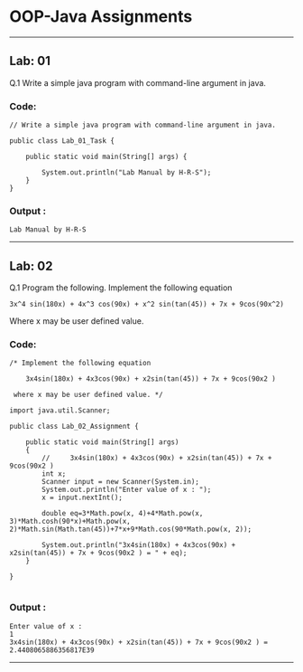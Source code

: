 
# OOP-Java Assignments
___
## Lab: 01
Q.1 Write a simple java program with command-line argument in java.
### Code:

```
// Write a simple java program with command-line argument in java.

public class Lab_01_Task {
	
	public static void main(String[] args) {
		
		System.out.println("Lab Manual by H-R-S");
	}
}

```
### Output :
``` Lab Manual by H-R-S ```
___
## Lab: 02
Q.1 Program the following.
Implement the following equation

```3x^4 sin(180x) + 4x^3 cos(90x) + x^2 sin(tan(45)) + 7x + 9cos(90x^2)```

Where x may be user defined value.

### Code:

```
/* Implement the following equation
 
    3x4sin(180x) + 4x3cos(90x) + x2sin(tan(45)) + 7x + 9cos(90x2 )

 where x may be user defined value. */

import java.util.Scanner; 

public class Lab_02_Assignment {
	
	public static void main(String[] args)
	{ 	
		//	   3x4sin(180x) + 4x3cos(90x) + x2sin(tan(45)) + 7x + 9cos(90x2 )
		int x;
		Scanner input = new Scanner(System.in); 
		System.out.println("Enter value of x : ");
		x = input.nextInt();
	
		double eq=3*Math.pow(x, 4)+4*Math.pow(x, 3)*Math.cosh(90*x)+Math.pow(x, 2)*Math.sin(Math.tan(45))+7*x+9*Math.cos(90*Math.pow(x, 2));
	
		System.out.println("3x4sin(180x) + 4x3cos(90x) + x2sin(tan(45)) + 7x + 9cos(90x2 ) = " + eq);
	}
	
}


```
### Output :
```
Enter value of x : 
1
3x4sin(180x) + 4x3cos(90x) + x2sin(tan(45)) + 7x + 9cos(90x2 ) = 2.4408065886356817E39 
```
___
